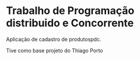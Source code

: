 # Trabalho de Programação distribuido e Concorrente

Aplicação de cadastro de produtospdc.

Tive como base projeto do Thiago Porto
